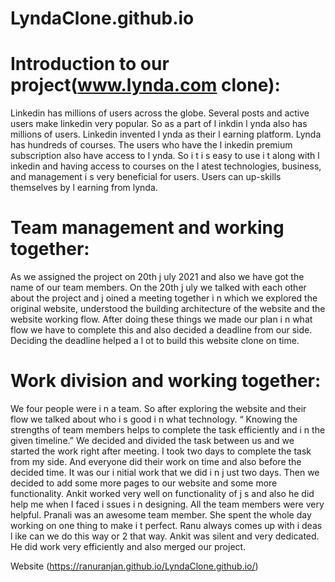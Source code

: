 # LyndaClone.github.io
# Introduction to our project(www.lynda.com clone):

Linkedin has millions of users across the globe. Several posts and active users make
linkedin very popular. So as a part of l inkdin l ynda also has millions of users. Linkedin
invented l ynda as their l earning platform. Lynda has hundreds of courses. The users who
have the l inkedin premium subscription also have access to l ynda. So i t i s easy to use i t
along with l inkedin and having access to courses on the l atest technologies, business, and
management i s very beneficial for users. Users can up-skills themselves by l earning from
lynda.


# Team management and working together:

As we assigned the project on 20th j uly 2021 and also we have got the name of our team
members. On the 20th j uly we talked with each other about the project and j oined a
meeting together i n which we explored the original website, understood the building
architecture of the website and the website working flow. After doing these things we made
our plan i n what flow we have to complete this and also decided a deadline from our side.
Deciding the deadline helped a l ot to build this website clone on time.

# Work division and working together:

We four people were i n a team. So after exploring the website and their flow we talked
about who i s good i n what technology. “ Knowing the strengths of team members helps to
complete the task efficiently and i n the given timeline.” We decided and divided the task
between us and we started the work right after meeting. I took two days to complete the
task from my side. And everyone did their work on time and also before the decided time.
It was our i nitial work that we did i n j ust two days. Then we decided to add some more
pages to our website and some more functionality. Ankit worked very well on functionality
of j s and also he did help me when I faced i ssues i n designing. All the team members were
very helpful. Pranali was an awesome team member. She spent the whole day working on
one thing to make i t perfect. Ranu always comes up with i deas l ike can we do this way or
2
that way. Ankit was silent and very dedicated. He did work very efficiently and also merged
our project.

Website (https://ranuranjan.github.io/LyndaClone.github.io/)
